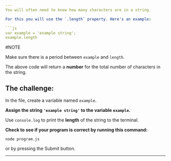 ```yaml
---
You will often need to know how many characters are in a string.

For this you will use the `.length` property. Here's an example:

```js
var example = 'example string';
example.length
```

#NOTE

Make sure there is a period between `example` and `length`.

The above code will return a **number** for the total number of characters in the string.


## The challenge:

In the file, create a variable named `example`.

**Assign the string `'example string'` to the variable `example`.**

Use `console.log` to print the **length** of the string to the terminal.

**Check to see if your program is correct by running this command:**

`node program.js`

or by pressing the Submit button.

---
```


